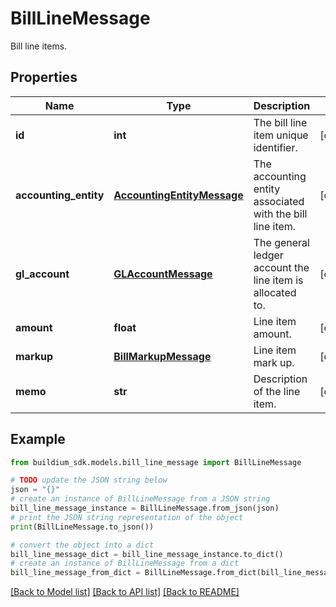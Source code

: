 # BillLineMessage

Bill line items.

## Properties

Name | Type | Description | Notes
------------ | ------------- | ------------- | -------------
**id** | **int** | The bill line item unique identifier. | [optional] 
**accounting_entity** | [**AccountingEntityMessage**](AccountingEntityMessage.md) | The accounting entity associated with the bill line item. | [optional] 
**gl_account** | [**GLAccountMessage**](GLAccountMessage.md) | The general ledger account the line item is allocated to. | [optional] 
**amount** | **float** | Line item amount. | [optional] 
**markup** | [**BillMarkupMessage**](BillMarkupMessage.md) | Line item mark up. | [optional] 
**memo** | **str** | Description of the line item. | [optional] 

## Example

```python
from buildium_sdk.models.bill_line_message import BillLineMessage

# TODO update the JSON string below
json = "{}"
# create an instance of BillLineMessage from a JSON string
bill_line_message_instance = BillLineMessage.from_json(json)
# print the JSON string representation of the object
print(BillLineMessage.to_json())

# convert the object into a dict
bill_line_message_dict = bill_line_message_instance.to_dict()
# create an instance of BillLineMessage from a dict
bill_line_message_from_dict = BillLineMessage.from_dict(bill_line_message_dict)
```
[[Back to Model list]](../README.md#documentation-for-models) [[Back to API list]](../README.md#documentation-for-api-endpoints) [[Back to README]](../README.md)



